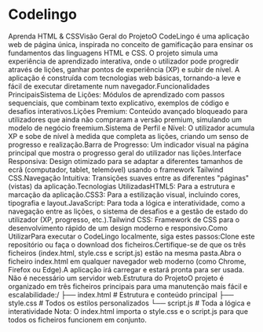 # Codelingo
Aprenda HTML & CSSVisão Geral do ProjetoO CodeLingo é uma aplicação web de página única, inspirada no conceito de gamificação para ensinar os fundamentos das linguagens HTML e CSS. O projeto simula uma experiência de aprendizado interativa, onde o utilizador pode progredir através de lições, ganhar pontos de experiência (XP) e subir de nível. A aplicação é construída com tecnologias web básicas, tornando-a leve e fácil de executar diretamente num navegador.Funcionalidades PrincipaisSistema de Lições: Módulos de aprendizado com passos sequenciais, que combinam texto explicativo, exemplos de código e desafios interativos.Lições Premium: Conteúdo avançado bloqueado para utilizadores que ainda não compraram a versão premium, simulando um modelo de negócio freemium.Sistema de Perfil e Nível: O utilizador acumula XP e sobe de nível à medida que completa as lições, criando um senso de progresso e realização.Barra de Progresso: Um indicador visual na página principal que mostra o progresso geral do utilizador nas lições.Interface Responsiva: Design otimizado para se adaptar a diferentes tamanhos de ecrã (computador, tablet, telemóvel) usando o framework Tailwind CSS.Navegação Intuitiva: Transições suaves entre as diferentes "páginas" (vistas) da aplicação.Tecnologias UtilizadasHTML5: Para a estrutura e marcação da aplicação.CSS3: Para a estilização visual, incluindo cores, tipografia e layout.JavaScript: Para toda a lógica e interatividade, como a navegação entre as lições, o sistema de desafios e a gestão de estado do utilizador (XP, progresso, etc.).Tailwind CSS: Framework de CSS para o desenvolvimento rápido de um design moderno e responsivo.Como UtilizarPara executar o CodeLingo localmente, siga estes passos:Clone este repositório ou faça o download dos ficheiros.Certifique-se de que os três ficheiros (index.html, style.css e script.js) estão na mesma pasta.Abra o ficheiro index.html em qualquer navegador web moderno (como Chrome, Firefox ou Edge).A aplicação irá carregar e estará pronta para ser usada. Não é necessário um servidor web.Estrutura do ProjetoO projeto é organizado em três ficheiros principais para uma manutenção mais fácil e escalabilidade:/
├── index.html       # Estrutura e conteúdo principal
├── style.css        # Todos os estilos personalizados
└── script.js        # Toda a lógica e interatividade
Nota: O index.html importa o style.css e o script.js para que todos os ficheiros funcionem em conjunto.
